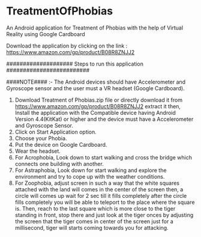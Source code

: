 # TreatmentOfPhobias
An Android application for Treatment of Phobias with the help of Virtual Reality using Google Cardboard

Download the application by clicking on the link : https://www.amazon.com/gp/product/B08R8ZNJJ2

#################### Steps to run this application #########################

####NOTE#### :- The Android devices should have Accelerometer and Gyroscope sensor and the user must a VR headset (Google Cardboard).

1. Download Treatment of Phobias.zip file or directly download it from https://www.amazon.com/gp/product/B08R8ZNJJ2 extract it then, Install the application with the Compatible device having Android Version 4.4(KitKat) or higher and the device must have a Accelerometer and Gyroscope Sensor.
2. Click on Start Application option.
3. Choose your Phobia.
4. Put the device on Google Cardboard.
5. Wear the headset.
6. For Acrophobia, Look down to start walking and cross the bridge which connects one building with another.
7. For Astraphobia, Look down for start walking and explore the environment and try to cope up with the weather conditions.
8. For Zoophobia, adjust screen in such a way that the white squares attached with the land will comes in the center of the screen then, a circle will comes up wait for 2 sec till it fills completely after the circle fills completely you will be able to teleport to the place where the square is. Then, reach to the last square which is more close to the tiger standing in front, stop there and just look at the tiger onces by adjusting the screen that the tiger comes in center of the screen just for a millisecond, tiger will starts coming towards you for attacking.
